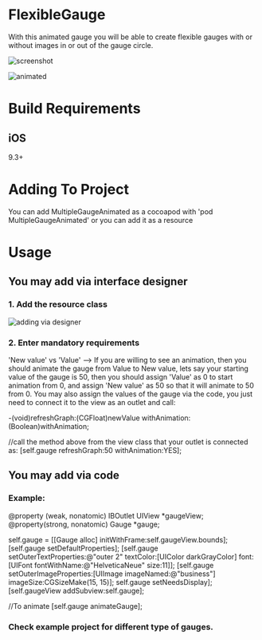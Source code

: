# FlexibleGauge

With this animated gauge you will be able to create flexible gauges with or without images in or out of the gauge circle.


![screenshot](https://s8.postimg.org/6tf1nalb9/Simulator_Screen_Shot_-_i_Phone_8_Plus_-_2017-11-23_at_12.02.10.png)

![animated](https://s8.postimg.org/yowsqjqbp/ezgif.com-video-to-gif.gif)


# Build Requirements

## iOS

9.3+

# Adding To Project

You can add MultipleGaugeAnimated as a cocoapod with 'pod MultipleGaugeAnimated' or you can add it as a resource

# Usage

##  You may add via interface designer

### 1. Add the resource class

![adding via designer](https://s8.postimg.org/yjjup8rcl/ezgif.com-crop.gif)

### 2. Enter mandatory requirements

'New value' vs 'Value' --> If you are willing to see an animation, then you should animate the gauge from Value to New value, lets say  your starting value of the gauge is 50, then you should assign 'Value' as 0 to start animation from 0, and assign 'New value' as 50 so that it will animate to 50 from 0.
You may also assign the values of the gauge via the code, you just need to connect it to the view as an outlet and call:

-(void)refreshGraph:(CGFloat)newValue withAnimation:(Boolean)withAnimation;

//call the method above from the view class that your outlet is connected as:
[self.gauge refreshGraph:50 withAnimation:YES];

## You may add via code

### Example:

@property (weak, nonatomic) IBOutlet UIView *gaugeView;
@property(strong, nonatomic) Gauge *gauge;

self.gauge = [[Gauge alloc] initWithFrame:self.gaugeView.bounds];
[self.gauge setDefaultProperties];
[self.gauge setOuterTextProperties:@"outer 2" textColor:[UIColor darkGrayColor] font:[UIFont fontWithName:@"HelveticaNeue" size:11]];
[self.gauge setOuterImageProperties:[UIImage imageNamed:@"business"] imageSize:CGSizeMake(15, 15)];
self.gauge setNeedsDisplay];
[self.gaugeView addSubview:self.gauge];

//To animate
[self.gauge animateGauge];


### Check example project for different type of gauges.


